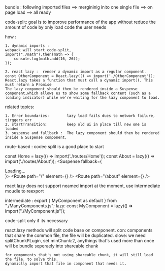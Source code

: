 bundle :  following imported files ==> mergininig inito one single file ==> on page load ==> all ready

code-split: goal is to imporove performance of the app 
            without reduce the amount of code 
            by only load code the user needs 

how : 

    1. dynamic imports :  
    webpack will start code-split, 
    import("./math").then(math => {
        console.log(math.add(16, 26));
    });

    2. react lazy :  render a dynamic import as a regular component.
    const OtherComponent = React.lazy(() => import('./OtherComponent'));
    React.lazy takes a function that must call a dynamic import(). This must return a Promise
    The lazy component should then be rendered inside a Suspense component,which allows us to show some fallback content (such as a loading indicator) while we’re waiting for the lazy component to load.


related topics: 

    1. Error boundaries:        lazy load fails dues to network failure, tirggers err
    2. startTransition:         keep old ui in place till new one is loaded
    3. suspense and fallback :  The lazy component should then be rendered inside a Suspense component, 

route-based : codee split is a good place to start

const Home = lazy(() => import('./routes/Home'));
const About = lazy(() => import('./routes/About'));
 <Suspense fallback={<div>Loading...</div>}>
      <Routes>
        <Route path="/" element={<Home />} />
        <Route path="/about" element={<About />} />
      </Routes>
    </Suspense>


react lazy does not support neamed import at the moment, use intermediate moudle to reexport

intermediate :  export { MyComponent as default } from "./ManyComponents.js"; 
lazy:           const MyComponent = lazy(() => import("./MyComponent.js"));


code-split only if its necessary 




react.lazy methods will split code base on component. 
    con: components that share the common  file, the file will be duplicated. 
    slove: we need splitChunkPLugin, set minChunk:2, anythings that's used more than once will be bundle seperaely into shareable chunk

    for components that's not using shareable chunk, it will still load the file. to solve this. 
    dynamiclly import that file in component that needs it.
